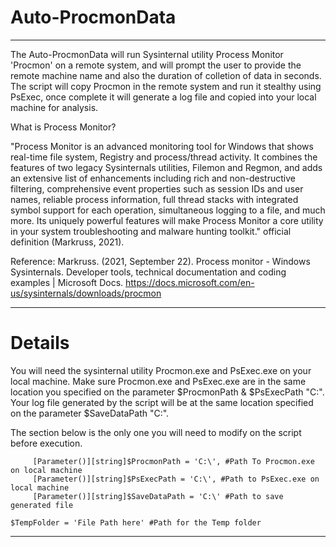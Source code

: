 # Auto-ProcmonData
---------------------------------

The Auto-ProcmonData will run Sysinternal utility Process Monitor 'Procmon' on a remote system, 
and will prompt the user to provide the remote machine name and also the duration of colletion of data in seconds.
The script will copy Procmon in the remote system and run it stealthy using PsExec,
once complete it will generate a log file and copied into your local machine for analysis.

What is Process Monitor?

"Process Monitor is an advanced monitoring tool for Windows that shows real-time file system, Registry and process/thread activity. It combines the features of two legacy Sysinternals utilities, Filemon and Regmon, and adds an extensive list of enhancements including rich and non-destructive filtering, comprehensive event properties such as session IDs and user names, reliable process information, full thread stacks with integrated symbol support for each operation, simultaneous logging to a file, and much more. Its uniquely powerful features will make Process Monitor a core utility in your system troubleshooting and malware hunting toolkit." official definition (Markruss, 2021).

Reference:
Markruss. (2021, September 22). Process monitor - Windows Sysinternals. Developer tools, technical documentation and coding examples | Microsoft Docs. https://docs.microsoft.com/en-us/sysinternals/downloads/procmon

---------------------------------
# Details

You will need the sysinternal utility Procmon.exe and PsExec.exe on your local machine.
Make sure Procmon.exe and PsExec.exe are in the same location you specified on the parameter $ProcmonPath & $PsExecPath "C:\".
Your log file generated by the script will be at the same location specified on the parameter $SaveDataPath "C:\".
 
 The section below is the only one you will need to modify on the script before execution.
 
         [Parameter()][string]$ProcmonPath = 'C:\', #Path To Procmon.exe on local machine
         [Parameter()][string]$PsExecPath = 'C:\', #Path to PsExec.exe on local machine
         [Parameter()][string]$SaveDataPath = 'C:\' #Path to save generated file

    $TempFolder = 'File Path here' #Path for the Temp folder
-----------------------------------
